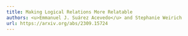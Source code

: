 ```yaml
---
title: Making Logical Relations More Relatable
authors: <u>Emmanuel J. Suárez Acevedo</u> and Stephanie Weirich
url: https://arxiv.org/abs/2309.15724
---
```


